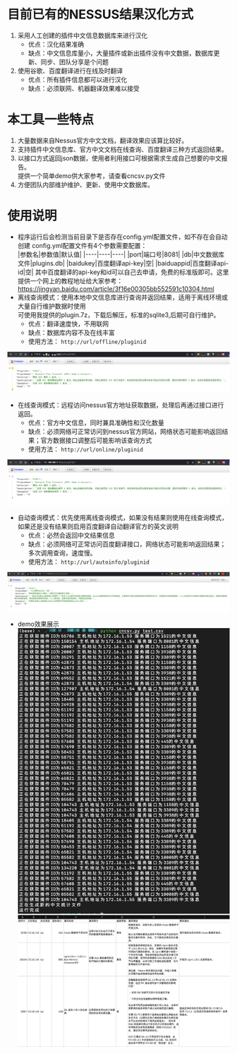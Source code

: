 # 目前已有的NESSUS结果汉化方式
1. 采用人工创建的插件中文信息数据库来进行汉化
    - 优点：汉化结果准确
    - 缺点：中文信息库量小，大量插件或新出插件没有中文数据，数据库更新、同步、团队分享是个问题
2. 使用谷歌、百度翻译进行在线及时翻译
    - 优点：所有插件信息都可以进行汉化
    - 缺点：必须联网、机器翻译效果难以接受

# 本工具一些特点
1. 大量数据来自Nessus官方中文文档，翻译效果应该算比较好。
2. 支持插件中文信息库、官方中文文档在线查询、百度翻译三种方式返回结果。
3. 以接口方式返回json数据，使用者利用接口可根据需求生成自己想要的中文报告。  
   提供一个简单demo供大家参考，请查看cncsv.py文件
4. 方便团队内部维护维护、更新、使用中文数据库。

# 使用说明
* 程序运行后会检测当前目录下是否存在config.yml配置文件，如不存在会自动创建
  config.yml配置文件有4个参数需要配置：  
  |参数名|参数值|默认值|
  |----|----|----|
  |port|端口号|8081|
  |db|中文数据库文件|plugins.db|
  |baidukey|百度翻译api-key|空|
  |baiduappid|百度翻译api-id|空|
其中百度翻译的api-key和id可以自己去申请，免费的标准版即可。这里提供一个网上的教程地址给大家参考：  
  <https://jingyan.baidu.com/article/3f16e00305bb552591c10304.html>
* 离线查询模式：使用本地中文信息库进行查询并返回结果，适用于离线环境或大量自行维护数据时使用  
  可使用我提供的plugin.7z，下载后解压，标准的sqlite3,后期可自行维护。
    - 优点：翻译速度快，不用联网
    - 缺点：数据库内容不及在线丰富
    - 使用方法：
      `http://url/offline/pluginid`  
      
![](2022-02-10-15-29-53.png)
* 在线查询模式：远程访问nessus官方地址获取数据，处理后再通过接口进行返回。
    - 优点：官方中文信息，同时兼具准确性和汉化数量
    - 缺点：必须网络可正常访问到nessus官方网站，网络状态可能影响返回结果；官方数据接口调整后可能影响该查询方式
    - 使用方法：
      `http://url/online/pluginid`  
      
![](2022-02-10-15-37-32.png)
* 自动查询模式：优先使用离线查询模式，如果没有结果则使用在线查询模式，如果还是没有结果则启用百度翻译自动翻译官方的英文说明
    - 优点：必然会返回中文结果信息
    - 缺点：必须网络可正常访问百度翻译接口，网络状态可能影响返回结果；多次调用查询，速度慢。
    - 使用方法：
      `http://url/autoinfo/pluginid`  
      
![](2022-02-10-15-43-22.png)
* demo效果展示
![](2022-02-10-15-51-06.png)  
![](2022-02-10-15-52-59.png)
